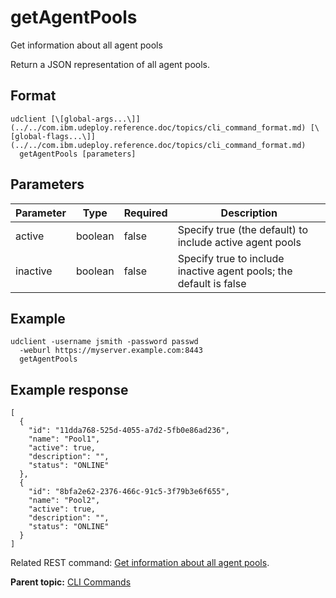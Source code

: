 # getAgentPools

Get information about all agent pools

Return a JSON representation of all agent pools.

## Format

```
udclient [\[global-args...\]](../../com.ibm.udeploy.reference.doc/topics/cli_command_format.md) [\[global-flags...\]](../../com.ibm.udeploy.reference.doc/topics/cli_command_format.md)
  getAgentPools [parameters]
```

## Parameters

|Parameter|Type|Required|Description|
|---------|----|--------|-----------|
|active|boolean|false|Specify true \(the default\) to include active agent pools|
|inactive|boolean|false|Specify true to include inactive agent pools; the default is false|

## Example

```
udclient -username jsmith -password passwd 
  -weburl https://myserver.example.com:8443
  getAgentPools
```

## Example response

```
[
  {
    "id": "11dda768-525d-4055-a7d2-5fb0e86ad236",
    "name": "Pool1",
    "active": true,
    "description": "",
    "status": "ONLINE"
  },
  {
    "id": "8bfa2e62-2376-466c-91c5-3f79b3e6f655",
    "name": "Pool2",
    "active": true,
    "description": "",
    "status": "ONLINE"
  }
]
```

Related REST command: [Get information about all agent pools](rest_cli_agentpool_get.md).

**Parent topic:** [CLI Commands](../../com.ibm.udeploy.reference.doc/topics/cli_commands.md)

